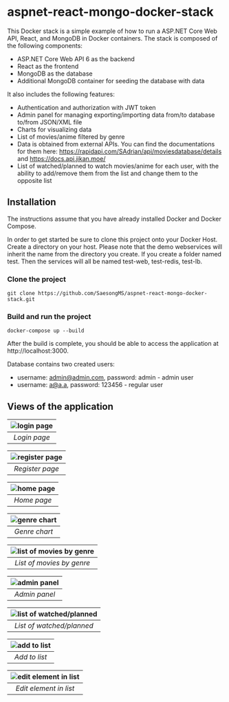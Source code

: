 # aspnet-react-mongo-docker-stack

This Docker stack is a simple example of how to run a ASP.NET Core Web API, React, and MongoDB in Docker containers. The stack is composed of the following components:
- ASP.NET Core Web API 6 as the backend
- React as the frontend
- MongoDB as the database
- Additional MongoDB container for seeding the database with data

It also includes the following features:
- Authentication and authorization with JWT token
- Admin panel for managing exporting/importing data from/to database to/from JSON/XML file
- Charts for visualizing data
- List of movies/anime filtered by genre
- Data is obtained from external APIs. You can find the documentations for them here: https://rapidapi.com/SAdrian/api/moviesdatabase/details and https://docs.api.jikan.moe/
- List of watched/planned to watch movies/anime for each user, with the ability to add/remove them from the list and change them to the opposite list

## Installation
The instructions assume that you have already installed Docker and Docker Compose.

In order to get started be sure to clone this project onto your Docker Host. Create a directory on your host. Please note that the demo webservices will inherit the name from the directory you create. If you create a folder named test. Then the services will all be named test-web, test-redis, test-lb.

### Clone the project
```
git clone https://github.com/SaesongMS/aspnet-react-mongo-docker-stack.git
```

### Build and run the project
```
docker-compose up --build
```

After the build is complete, you should be able to access the application at http://localhost:3000.

Database contains two created users:
- username: admin@admin.com, password: admin - admin user
- username: a@a.a, password: 123456 - regular user

## Views of the application

|![login page](examples/login.JPG)|
|:--:|
|*Login page*|

|![register page](examples/register.JPG)|
|:--:|
|*Register page*|

|![home page](examples/home.JPG)|
|:--:|
|*Home page*|

|![genre chart](examples/genre-chart.JPG)|
|:--:|
|*Genre chart*|

|![list of movies by genre](examples/genre-movies.JPG)|
|:--:|
|*List of movies by genre*|

|![admin panel](examples/admin-panel.JPG)|
|:--:|
|*Admin panel*|

|![list of watched/planned](examples/list.JPG)|
|:--:|
|*List of watched/planned*|

|![add to list](examples/list_add.jpg)|
|:--:|
|*Add to list*|

|![edit element in list](examples/list_edit.JPG)|
|:--:|
|*Edit element in list*|
